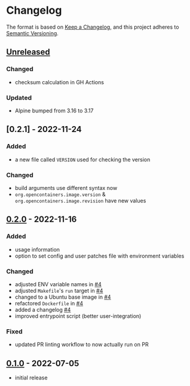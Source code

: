 # Changelog

The format is based on [Keep a Changelog](https://keepachangelog.com/en/1.1.0/), and this project adheres to [Semantic Versioning](https://semver.org/spec/v2.0.0.html).

## [Unreleased](https://github.com/georglauterbach/k8s-dns/compare/v0.2.1...HEAD)

### Changed

- checksum calculation in GH Actions

### Updated

- Alpine bumped from 3.16 to 3.17

## [0.2.1] - 2022-11-24
 
### Added

- a new file called `VERSION` used for checking the version

### Changed

- build arguments use different syntax now
- `org.opencontainers.image.version` & `org.opencontainers.image.revision` have new values

## [0.2.0] - 2022-11-16

### Added

- usage information
- option to set config and user patches file with environment variables

### Changed

- adjusted ENV variable names in [#4](https://github.com/georglauterbach/k8s-dns/pull/4)
- adjusted `Makefile`'s `run` target in [#4](https://github.com/georglauterbach/k8s-dns/pull/4)
- changed to a Ubuntu base image in [#4](https://github.com/georglauterbach/k8s-dns/pull/4)
- refactored `Dockerfile` in [#4](https://github.com/georglauterbach/k8s-dns/pull/4)
- added a changelog [#4](https://github.com/georglauterbach/k8s-dns/pull/4)
- improved entrypoint script (better user-integration)

### Fixed

- updated PR linting workflow to now actually run on PR

## [0.1.0] - 2022-07-05

- initial release

[0.1.0]: https://github.com/georglauterbach/k8s-dns/releases/tag/v0.1.0
[0.2.0]: https://github.com/georglauterbach/k8s-dns/releases/tag/v0.2.0
